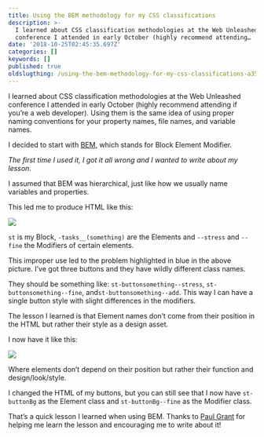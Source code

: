 ```yaml
---
title: Using the BEM methodology for my CSS classifications
description: >-
  I learned about CSS classification methodologies at the Web Unleashed
  conference I attended in early October (highly recommend attending…
date: '2018-10-25T02:45:35.697Z'
categories: []
keywords: []
published: true
oldslugthing: /using-the-bem-methodology-for-my-css-classifications-a35172f90a04
---
```


I learned about CSS classification methodologies at the Web Unleashed conference I attended in early October (highly recommend attending if you’re a web developer). Using them is the same idea of using proper naming conventions for your property names, file names, and variable names.

I decided to start with [BEM](http://getbem.com), which stands for Block Element Modifier.

_The first time I used it, I got it all wrong and I wanted to write about my lesson._

I assumed that BEM was hierarchical, just like how we usually name variables and properties.

This led me to produce HTML like this:

![](https://cdn-images-1.medium.com/max/800/1*X7MIYOSLNPx05ZZ04UxDUA.jpeg)

`st` is my Block, `-tasks__(something)` are the Elements and `--stress` and `--fine` the Modifiers of certain elements.

This improper use led to the problem highlighted in blue in the above picture. I’ve got three buttons and they have wildly different class names.

They should be something like: `st-buttonsomething--stress`, `st-buttonsomething--fine`, and`st-buttonsomething--add`. This way I can have a single button style with slight differences in the modifiers.

The lesson I learned is that Element names don’t come from their position in the HTML but rather their style as a design asset.

I now have it like this:

![](https://cdn-images-1.medium.com/max/800/1*BqMc2OG08PhJ68VEnYWxJw.png)

Where elements don’t depend on their position but rather their function and design/look/style.

I changed the HTML of my buttons, but you can still see that I now have `st-buttonBg` as the Element class and `st-buttonBg--fine` as the Modifier class.

That’s a quick lesson I learned when using BEM. Thanks to [Paul Grant](http://twitter.com/cssinate) for helping me learn the lesson and encouraging me to write about it!
